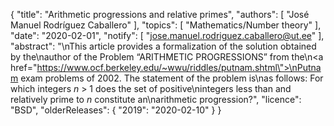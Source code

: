 {
    "title": "Arithmetic progressions and relative primes",
    "authors": [
        "José Manuel Rodríguez Caballero"
    ],
    "topics": [
        "Mathematics/Number theory"
    ],
    "date": "2020-02-01",
    "notify": [
        "jose.manuel.rodriguez.caballero@ut.ee"
    ],
    "abstract": "\nThis article provides a formalization of the solution obtained by the\nauthor of the Problem “ARITHMETIC PROGRESSIONS” from the\n<a href=\"https://www.ocf.berkeley.edu/~wwu/riddles/putnam.shtml\">\nPutnam exam problems of 2002</a>. The statement of the problem is\nas follows: For which integers <em>n</em> > 1 does the set of positive\nintegers less than and relatively prime to <em>n</em> constitute an\narithmetic progression?",
    "licence": "BSD",
    "olderReleases": {
        "2019": "2020-02-10"
    }
}